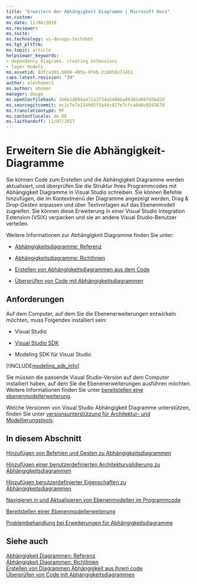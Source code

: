 ```yaml
---
title: "Erweitern der Abhängigkeit Diagramme | Microsoft Docs"
ms.custom: 
ms.date: 11/04/2016
ms.reviewer: 
ms.suite: 
ms.technology: vs-devops-techdebt
ms.tgt_pltfrm: 
ms.topic: article
helpviewer_keywords:
- dependency diagrams, creating extensions
- layer models
ms.assetid: 83fca301-b008-485a-87eb-218050e71451
caps.latest.revision: "39"
author: alexhomer1
ms.author: ahomer
manager: douge
ms.openlocfilehash: 2b661d894a471a3734a54806a89381d06fd3bd2d
ms.sourcegitcommit: ec1c7e7e3349d2f3a4dc027e7cfca840c029367d
ms.translationtype: MT
ms.contentlocale: de-DE
ms.lasthandoff: 11/07/2017
---
```

# <a name="extend-dependency-diagrams"></a>Erweitern Sie die Abhängigkeit-Diagramme
Sie können Code zum Erstellen und die Abhängigkeit Diagramme werden aktualisiert, und überprüfen Sie die Struktur Ihres Programmcodes mit Abhängigkeit Diagramme in Visual Studio schreiben. Sie können Befehle hinzufügen, die im Kontextmenü der Diagramme angezeigt werden, Drag & Drop-Gesten anpassen und über Textvorlagen auf das Ebenenmodell zugreifen. Sie können diese Erweiterung in einer Visual Studio Integration Extension (VSIX) verpacken und sie an andere Visual Studio-Benutzer verteilen.  
  
 Weitere Informationen zur Abhängigkeit Diagramme finden Sie unter:  
  
-   [Abhängigkeitsdiagramme: Referenz](../modeling/layer-diagrams-reference.md)  
  
-   [Abhängigkeitsdiagramme: Richtlinien](../modeling/layer-diagrams-guidelines.md)  
  
-   [Erstellen von Abhängigkeitsdiagrammen aus dem Code](../modeling/create-layer-diagrams-from-your-code.md)  
  
-   [Überprüfen von Code mit Abhängigkeitsdiagrammen](../modeling/validate-code-with-layer-diagrams.md)  
  
##  <a name="prereqs"></a> Anforderungen  
 Auf dem Computer, auf dem Sie die Ebenenerweiterungen entwickeln möchten, muss Folgendes installiert sein:  
  
-   Visual Studio  
  
-   [Visual Studio SDK](../extensibility/visual-studio-sdk.md)  
  
-   Modeling SDK für Visual Studio  


[!INCLUDE[modeling_sdk_info](includes/modeling_sdk_info.md)]

  
 Sie müssen die passende Visual Studio-Version auf dem Computer installiert haben, auf dem Sie die Ebenenerweiterungen ausführen möchten. Weitere Informationen finden Sie unter [bereitstellen eine ebenenmodellerweiterung](../modeling/deploy-a-layer-model-extension.md).  
  
 Welche Versionen von Visual Studio Abhängigkeit Diagramme unterstützen, finden Sie unter [versionsunterstützung für Architektur- und Modellierungstools](../modeling/what-s-new-for-design-in-visual-studio.md#VersionSupport).  
  
## <a name="in-this-section"></a>In diesem Abschnitt  
 [Hinzufügen von Befehlen und Gesten zu Abhängigkeitsdiagrammen](../modeling/add-commands-and-gestures-to-layer-diagrams.md)  
  
 [Hinzufügen einer benutzerdefinierten Architekturvalidierung zu Abhängigkeitsdiagrammen](../modeling/add-custom-architecture-validation-to-layer-diagrams.md)  
  
 [Hinzufügen benutzerdefinierter Eigenschaften zu Abhängigkeitsdiagrammen](../modeling/add-custom-properties-to-layer-diagrams.md)  
  
 [Navigieren in und Aktualisieren von Ebenenmodellen im Programmcode](../modeling/navigate-and-update-layer-models-in-program-code.md)  
  
 [Bereitstellen einer Ebenenmodellerweiterung](../modeling/deploy-a-layer-model-extension.md)  
  
 [Problembehandlung bei Erweiterungen für Abhängigkeitsdiagramme](../modeling/troubleshoot-extensions-for-layer-diagrams.md)  
  
## <a name="see-also"></a>Siehe auch  
 [Abhängigkeit Diagrammen: Referenz](../modeling/layer-diagrams-reference.md)   
 [Abhängigkeit Diagrammen: Richtlinien](../modeling/layer-diagrams-guidelines.md)   
 [Erstellen von Diagrammen Abhängigkeit aus Ihrem code](../modeling/create-layer-diagrams-from-your-code.md)   
 [Überprüfen von Code mit Abhängigkeitsdiagrammen](../modeling/validate-code-with-layer-diagrams.md)   

